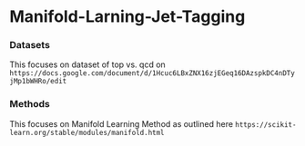 # Manifold-Larning-Jet-Tagging

### Datasets

This focuses on dataset of top vs. qcd on `https://docs.google.com/document/d/1Hcuc6LBxZNX16zjEGeq16DAzspkDC4nDTyjMp1bWHRo/edit`


### Methods

This focuses on Manifold Learning Method as outlined here `https://scikit-learn.org/stable/modules/manifold.html`


